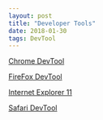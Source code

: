 ```yaml
---
layout: post
title: "Developer Tools"
date: 2018-01-30
tags: DevTool
---
```


[Chrome DevTool](https://developers.google.com/web/tools/chrome-devtools/)

[FireFox DevTool](https://developer.mozilla.org/en-US/docs/Tools)

[Internet Explorer 11](https://docs.microsoft.com/en-us/previous-versions/windows/internet-explorer/ie-developer/dev-guides/bg182636(v=vs.85))

[Safari DevTool](https://developer.apple.com/safari/tools/)
